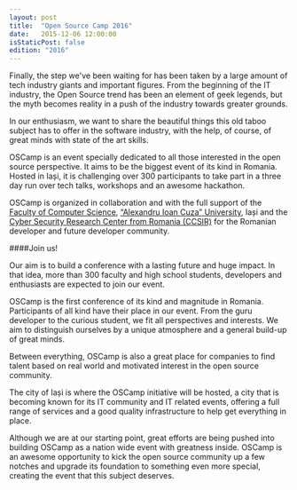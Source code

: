 ```yaml
---
layout: post
title:  "Open Source Camp 2016"
date:   2015-12-06 12:00:00
isStaticPost: false
edition: "2016"
---
```


Finally, the step we've been waiting for has been taken by a large amount of tech industry giants and important figures. From the beginning of the IT industry, the Open Source trend has been an element of geek legends, but the myth becomes reality in a push of the industry towards greater grounds.

In our enthusiasm, we want to share the beautiful things this old taboo subject has to offer in the software industry, with the help, of course, of great minds with state of the art skills.

OSCamp is an event specially dedicated to all those interested in the open source perspective. It aims to be the biggest event of its kind in Romania. Hosted in Iași, it is challenging over 300 participants to take part in a three day run over tech talks, workshops and an awesome hackathon.

OSCamp is organized in collaboration and with the full support of the [Faculty of Computer Science](https://www.info.uaic.ro/bin/Main/), [“Alexandru Ioan Cuza” University](https://www.uaic.ro/), Iași and the [Cyber Security Research Center from Romania (CCSIR)](http://ccsir.org/) for the Romanian developer and future developer community.

####Join us!

Our aim is to build a conference with a lasting future and huge impact. In that idea, more than 300 faculty and high school students, developers and enthusiasts are expected to join our event.

OSCamp is the first conference of its kind and magnitude in Romania. Participants of all kind have their place in our event. From the guru developer to the curious student, we fit all perspectives and interests. We aim to distinguish ourselves by a unique atmosphere and a general build-up of great minds.

Between everything, OSCamp is also a great place for companies to find talent based on real world and motivated interest in the open source community.

The city of Iași is where the OSCamp initiative will be hosted, a city that is becoming known for its IT community and IT related events, offering a full range of services and a good quality infrastructure to help get everything in place.

Although we are at our starting point, great efforts are being pushed into building OSCamp as a nation wide event with greatness inside. OSCamp is an awesome opportunity to kick the open source community up a few notches and upgrade its foundation to something even more special, creating the event that this subject deserves.
